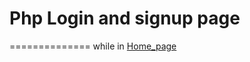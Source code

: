 # Php Login and signup page
==============
while in  [Home_page]((https://github.com/sakthiadhu452/Php/blob/main/Login%26SignUp/home_page.php)https://github.com/sakthiadhu452/Php/blob/main/Login%26SignUp/home_page.php)
